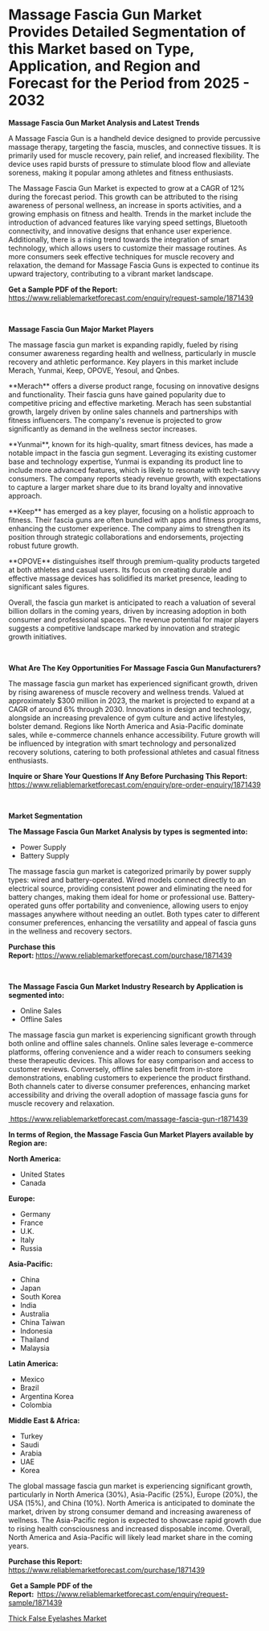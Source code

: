 <p><h1>Massage Fascia Gun Market Provides Detailed Segmentation of this Market based on Type, Application, and Region and Forecast for the Period from 2025 - 2032</h1></p><p><strong>Massage Fascia Gun Market Analysis and Latest Trends</strong></p>
<p><p>A Massage Fascia Gun is a handheld device designed to provide percussive massage therapy, targeting the fascia, muscles, and connective tissues. It is primarily used for muscle recovery, pain relief, and increased flexibility. The device uses rapid bursts of pressure to stimulate blood flow and alleviate soreness, making it popular among athletes and fitness enthusiasts.</p><p>The Massage Fascia Gun Market is expected to grow at a CAGR of 12% during the forecast period. This growth can be attributed to the rising awareness of personal wellness, an increase in sports activities, and a growing emphasis on fitness and health. Trends in the market include the introduction of advanced features like varying speed settings, Bluetooth connectivity, and innovative designs that enhance user experience. Additionally, there is a rising trend towards the integration of smart technology, which allows users to customize their massage routines. As more consumers seek effective techniques for muscle recovery and relaxation, the demand for Massage Fascia Guns is expected to continue its upward trajectory, contributing to a vibrant market landscape.</p></p>
<p><strong>Get a Sample PDF of the Report:&nbsp;</strong> <a href="https://www.reliablemarketforecast.com/enquiry/request-sample/1871439?utm_campaign=2866&utm_medium=2&utm_source=Github&utm_content=ia&utm_term=05042025&utm_id=massage-fascia-gun">https://www.reliablemarketforecast.com/enquiry/request-sample/1871439</a></p>
<p>&nbsp;</p>
<p><strong>Massage Fascia Gun Major Market Players</strong></p>
<p><p>The massage fascia gun market is expanding rapidly, fueled by rising consumer awareness regarding health and wellness, particularly in muscle recovery and athletic performance. Key players in this market include Merach, Yunmai, Keep, OPOVE, Yesoul, and Qnbes.</p><p>**Merach** offers a diverse product range, focusing on innovative designs and functionality. Their fascia guns have gained popularity due to competitive pricing and effective marketing. Merach has seen substantial growth, largely driven by online sales channels and partnerships with fitness influencers. The company's revenue is projected to grow significantly as demand in the wellness sector increases.</p><p>**Yunmai**, known for its high-quality, smart fitness devices, has made a notable impact in the fascia gun segment. Leveraging its existing customer base and technology expertise, Yunmai is expanding its product line to include more advanced features, which is likely to resonate with tech-savvy consumers. The company reports steady revenue growth, with expectations to capture a larger market share due to its brand loyalty and innovative approach.</p><p>**Keep** has emerged as a key player, focusing on a holistic approach to fitness. Their fascia guns are often bundled with apps and fitness programs, enhancing the customer experience. The company aims to strengthen its position through strategic collaborations and endorsements, projecting robust future growth.</p><p>**OPOVE** distinguishes itself through premium-quality products targeted at both athletes and casual users. Its focus on creating durable and effective massage devices has solidified its market presence, leading to significant sales figures.</p><p>Overall, the fascia gun market is anticipated to reach a valuation of several billion dollars in the coming years, driven by increasing adoption in both consumer and professional spaces. The revenue potential for major players suggests a competitive landscape marked by innovation and strategic growth initiatives.</p></p>
<p>&nbsp;</p>
<p><strong>What Are The Key Opportunities For Massage Fascia Gun Manufacturers?</strong></p>
<p><p>The massage fascia gun market has experienced significant growth, driven by rising awareness of muscle recovery and wellness trends. Valued at approximately $300 million in 2023, the market is projected to expand at a CAGR of around 6% through 2030. Innovations in design and technology, alongside an increasing prevalence of gym culture and active lifestyles, bolster demand. Regions like North America and Asia-Pacific dominate sales, while e-commerce channels enhance accessibility. Future growth will be influenced by integration with smart technology and personalized recovery solutions, catering to both professional athletes and casual fitness enthusiasts.</p></p>
<p><strong>Inquire or Share Your Questions If Any Before Purchasing This Report:</strong> <a href="https://www.reliablemarketforecast.com/enquiry/pre-order-enquiry/1871439?utm_campaign=2866&utm_medium=2&utm_source=Github&utm_content=ia&utm_term=05042025&utm_id=massage-fascia-gun">https://www.reliablemarketforecast.com/enquiry/pre-order-enquiry/1871439</a></p>
<p>&nbsp;</p>
<p><strong>Market Segmentation</strong></p>
<p><strong>The Massage Fascia Gun Market Analysis by types is segmented into:</strong></p>
<p><ul><li>Power Supply</li><li>Battery Supply</li></ul></p>
<p><p>The massage fascia gun market is categorized primarily by power supply types: wired and battery-operated. Wired models connect directly to an electrical source, providing consistent power and eliminating the need for battery changes, making them ideal for home or professional use. Battery-operated guns offer portability and convenience, allowing users to enjoy massages anywhere without needing an outlet. Both types cater to different consumer preferences, enhancing the versatility and appeal of fascia guns in the wellness and recovery sectors.</p></p>
<p><strong>Purchase this Report:&nbsp;</strong><a href="https://www.reliablemarketforecast.com/purchase/1871439?utm_campaign=2866&utm_medium=2&utm_source=Github&utm_content=ia&utm_term=05042025&utm_id=massage-fascia-gun">https://www.reliablemarketforecast.com/purchase/1871439</a></p>
<p>&nbsp;</p>
<p><strong>The Massage Fascia Gun Market Industry Research by Application is segmented into:</strong></p>
<p><ul><li>Online Sales</li><li>Offline Sales</li></ul></p>
<p><p>The massage fascia gun market is experiencing significant growth through both online and offline sales channels. Online sales leverage e-commerce platforms, offering convenience and a wider reach to consumers seeking these therapeutic devices. This allows for easy comparison and access to customer reviews. Conversely, offline sales benefit from in-store demonstrations, enabling customers to experience the product firsthand. Both channels cater to diverse consumer preferences, enhancing market accessibility and driving the overall adoption of massage fascia guns for muscle recovery and relaxation.</p></p>
<p><a href="https://www.reliablemarketforecast.com/massage-fascia-gun-r1871439?utm_campaign=2866&utm_medium=2&utm_source=Github&utm_content=ia&utm_term=05042025&utm_id=massage-fascia-gun">&nbsp;https://www.reliablemarketforecast.com/massage-fascia-gun-r1871439</a></p>
<p><strong>In terms of Region, the Massage Fascia Gun Market Players available by Region are:</strong></p>
<p>
    <p> <strong> North America: </strong>
        <ul>
            <li>United States</li>
            <li>Canada</li>
        </ul>
        </p> 
    <p> <strong> Europe: </strong>
        <ul>
            <li>Germany</li>
            <li>France</li>
            <li>U.K.</li>
            <li>Italy</li>
            <li>Russia</li>
        </ul>
        </p> 
    <p> <strong> Asia-Pacific: </strong>
        <ul>
            <li>China</li>
            <li>Japan</li>
            <li>South Korea</li>
            <li>India</li>
            <li>Australia</li>
            <li>China Taiwan</li>
            <li>Indonesia</li>
            <li>Thailand</li>
            <li>Malaysia</li>
        </ul>
        </p> 
    <p> <strong> Latin America: </strong>
        <ul>
            <li>Mexico</li>
            <li>Brazil</li>
            <li>Argentina Korea</li>
            <li>Colombia</li>
        </ul>
        </p> 
    <p> <strong> Middle East & Africa: </strong>
        <ul>
            <li>Turkey</li>
            <li>Saudi</li>
            <li>Arabia</li>
            <li>UAE</li>
            <li>Korea</li>
        </ul>
    </p>
    </p>
<p><p>The global massage fascia gun market is experiencing significant growth, particularly in North America (30%), Asia-Pacific (25%), Europe (20%), the USA (15%), and China (10%). North America is anticipated to dominate the market, driven by strong consumer demand and increasing awareness of wellness. The Asia-Pacific region is expected to showcase rapid growth due to rising health consciousness and increased disposable income. Overall, North America and Asia-Pacific will likely lead market share in the coming years.</p></p>
<p><strong>Purchase this Report: </strong><a href="https://www.reliablemarketforecast.com/purchase/1871439?utm_campaign=2866&utm_medium=2&utm_source=Github&utm_content=ia&utm_term=05042025&utm_id=massage-fascia-gun">https://www.reliablemarketforecast.com/purchase/1871439</a></p>
<p>&nbsp;<strong>Get a Sample PDF of the Report:&nbsp;&nbsp;</strong><a href="https://www.reliablemarketforecast.com/enquiry/request-sample/1871439?utm_campaign=2866&utm_medium=2&utm_source=Github&utm_content=ia&utm_term=05042025&utm_id=massage-fascia-gun">https://www.reliablemarketforecast.com/enquiry/request-sample/1871439</a></p>
<p><strong></strong></p>
<p><p><a href="https://github.com/birbamanan03/Market-Research-Report-List-1/blob/main/thick-false-eyelashes-market.md?utm_campaign=2866&utm_medium=2&utm_source=Github&utm_content=ia&utm_term=05042025&utm_id=massage-fascia-gun">Thick False Eyelashes Market</a></p></p>